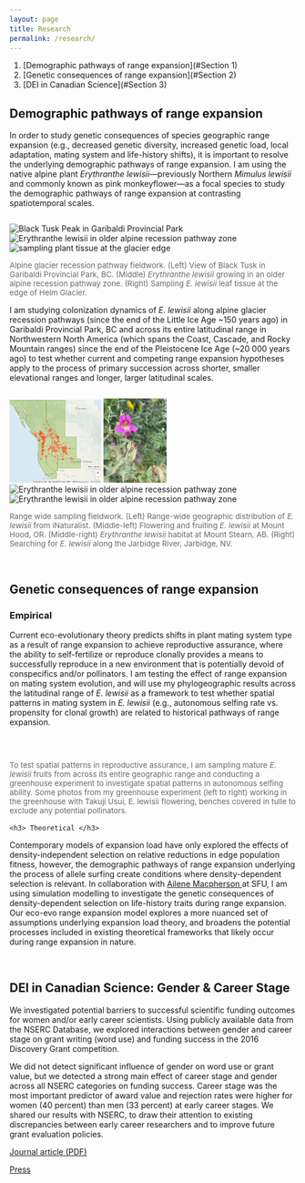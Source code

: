 ```yaml
---
layout: page
title: Research
permalink: /research/
---
```

1. [Demographic pathways of range expansion](#Section 1)
2. [Genetic consequences of range expansion](#Section 2)
3. [DEI in Canadian Science](#Section 3)

<a name="Section 1"></a> 
<h2> Demographic pathways of range expansion </h2>

In order to study genetic consequences of species geographic range expansion (e.g., decreased genetic diversity, increased genetic load, local adaptation, mating system and life-history shifts), it is important to resolve the underlying demographic pathways of range expansion. I am using the native alpine plant <i>Erythranthe lewisii</i>—previously Northern <i>Mimulus lewisii</i> and commonly known as pink monkeyflower—as a focal species to study the demographic pathways of range expansion at contrasting spatiotemporal scales.

  <div class="row">
  <div class="column">
 <p float="center">
   <img src="/assets/Garibaldi_balck_tusk.jpg" alt="Black Tusk Peak in Garibaldi Provincial Park" style="width:31%">
 <img src="/assets/E_lewisii_core.jpg" alt="Erythranthe lewisii in older alpine recession pathway zone" style="width:35%">
  <img src="/assets/E_lewisii_edge.jpg" alt="sampling plant tissue at the glacier edge" style="width:31%">
 <p style="font-size:10pt;color:DimGrey"> Alpine glacier recession pathway fieldwork. (Left) View of Black Tusk in Garibaldi Provincial Park, BC. (Middle) <i>Erythranthe lewisii</i> growing in an older alpine recession pathway zone. (Right) Sampling <i>E. lewisii</i> leaf tissue at the edge of Helm Glacier. </p>
   
I am studying colonization dynamics of <i>E. lewisii</i> along alpine glacier recession pathways (since the end of the Little Ice Age ~150 years ago) in Garibaldi Provincial Park, BC and across its entire latitudinal range in Northwestern North America (which spans the Coast, Cascade, and Rocky Mountain ranges) since the end of the Pleistocene Ice Age (~20 000 years ago) to test whether current and competing range expansion hypotheses apply to the process of primary succession across shorter, smaller elevational ranges and longer,  larger latitudinal scales.
    <p>

  <div class="row">
  <div class="column">
 <p float="center">
   <img src="/assets/lewisii_range_map.png" alt="Black Tusk Peak in Garibaldi Provincial Park" style="width:32%">
 <img src="/assets/Lewisii_1.jpg" alt="Erythranthe lewisii in older alpine recession pathway zone" style="width:22%">
   <img src="/assets/2021-08-09 11.49.11.jpg" alt="Erythranthe lewisii in older alpine recession pathway zone" style="width:22%">
 <img src="/assets/Jarbidge_searching.jpg" alt="Erythranthe lewisii in older alpine recession pathway zone" style="width:22%"> 
<p style="font-size:10pt;color:DimGrey"> Range wide sampling fieldwork. (Left) Range-wide geographic distribution of <i>E. lewisii</i> from iNaturalist. (Middle-left) Flowering and fruiting <i>E. lewisii</i> at Mount Hood, OR. (Middle-right) <i>Erythranthe lewisii</i> habitat at Mount Stearn, AB. (Right) Searching for <i>E. lewisii</i> along the Jarbidge River, Jarbidge, NV.  </p>
<br>
    
<a name="Section 2"></a>
    
  <h2> Genetic consequences of range expansion </h2> 
    <h3> Empirical </h3>
Current eco-evolutionary theory predicts shifts in plant mating system type as a result of range expansion to achieve reproductive assurance, where the ability to self-fertilize or reproduce clonally provides a means to successfully reproduce in a new environment that is potentially devoid of conspecifics and/or pollinators. I am testing the effect of range expansion on mating system evolution, and will use my phylogeographic results across the latitudinal range of <i> E. lewisii</i> as a framework to test whether spatial patterns in mating system in <i> E. lewisii</i> (e.g., autonomous selfing rate vs. propensity for clonal growth) are related to historical pathways of range expansion.
<p>
  <div class="row">
  <div class="column">
 <p float="center">
   <img src="/assets/gh_1.jpg" alt="" style="width:29%">
 <img src="/assets/gh_2.jpg" alt="" style="width:33.5%"> 
   <img src="/assets/gh_3.jpg" alt="" style="width:33.5%"> 
<p style="font-size:10pt;color:DimGrey"> To test spatial patterns in reproductive assurance, I am sampling mature <i>E. lewisii</i> fruits from across its entire geographic range and conducting a greenhouse experiment to investigate spatial patterns in autonomous selfing ability. Some photos from my greenhouse experiment (left to right) working in the greenhouse with Takuji Usui, E. lewisii flowering, benches covered in tulle to exclude any potential pollinators.  </p>

    <h3> Theoretical </h3>
 Contemporary models of expansion load have only explored the effects of density-independent selection on relative reductions in edge population fitness, however, the demographic pathways of range expansion underlying the process of allele surfing create conditions where density-dependent selection is relevant. In collaboration with <a href="https://amacp.github.io/" target="_blank"> Ailene Macpherson </a>  at SFU, I  am using simulation modelling to investigate the genetic consequences of density-dependent selection on life-history traits during range expansion. Our eco-evo range expansion model explores a more nuanced set of assumptions underlying expansion load theory, and broadens the potential processes included in existing theoretical frameworks that likely occur during range expansion in nature.
<p>
    <br>
<a name="Section 3"></a>    
<h2> DEI in Canadian Science: Gender & Career Stage </h2> 

We investigated potential barriers to successful scientific funding outcomes for women and/or early career scientists. Using publicly available data from the NSERC Database, we explored interactions between gender and career stage on grant writing (word use) and funding success in the 2016 Discovery Grant competition.
<p>
 <p>
 We did not detect significant influence of gender on word use or grant value, but we detected a strong main effect of career stage and gender across all NSERC categories on funding success. Career stage was the most important predictor of award value and rejection rates were higher for women (40 percent) than men (33 percent) at early career stages. We shared our results with NSERC, to draw their attention to existing discrepancies between early career researchers and to improve future grant evaluation policies. 
   <p>
<a href="https://www.zoology.ubc.ca/~otto/Reprints/Urquhart-Cronish2019.pdf" target="_blank"> Journal article (PDF) </a> 
     <p>
       <a href="https://www.universityaffairs.ca/news/news-article/study-finds-gender-differences-in-success-rates-for-canadian-scientific-research-grants/" target="_blank"> Press </a> 

